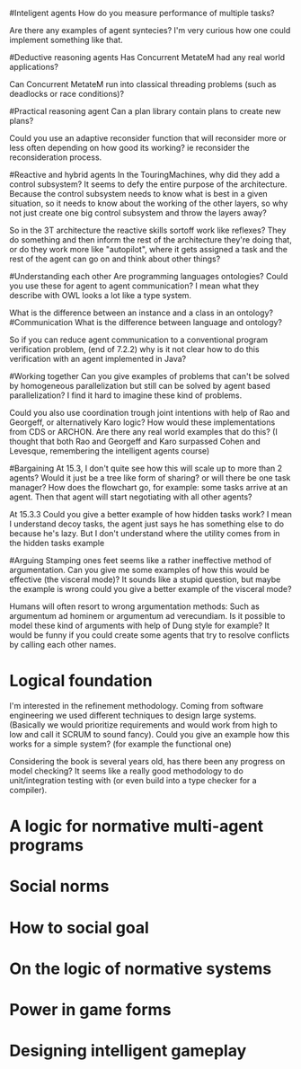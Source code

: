 #Inteligent agents
How do you measure performance of multiple tasks?

Are there any examples of agent syntecies? I'm very curious how one could
implement something like that.

#Deductive reasoning agents
Has Concurrent MetateM had any real world applications?

Can Concurrent MetateM run into classical threading problems (such as deadlocks
or race conditions)?

#Practical reasoning agent
Can a plan library contain plans to create new plans?

Could you use an adaptive reconsider function that will reconsider more or
less often depending on how good its working?
ie reconsider the reconsideration process.

#Reactive and hybrid agents
In the TouringMachines, why did they add a control subsystem? It seems to defy
the entire purpose of the architecture. Because the control subsystem needs
to know what is best in a given situation, so it needs to know about the 
working of the other layers, so why not just create one big control subsystem
and throw the layers away?

So in the 3T architecture the reactive skills sortoff work like reflexes?
They do something and then inform the rest of the architecture they're doing that,
or do they work more like "autopilot", where it gets assigned a task and the rest
of the agent can go on and think about other things?

#Understanding each other
Are programming languages ontologies? Could you use these for agent to
agent communication? I mean what they describe with OWL looks a lot
like a type system.

What is the difference between an instance and a class in an ontology?
#Communication
What is the difference between language and ontology?

So if you can reduce agent communication to a conventional program
verification problem, (end of 7.2.2) why is it not clear how to
do this verification with an agent implemented in Java?

#Working together
Can you give examples of problems that can't be solved by homogeneous
parallelization but still can be solved by agent based parallelization?
I find it hard to imagine these kind of problems.

Could you also use coordination trough joint intentions with help of Rao and
Georgeff, or alternatively Karo logic? How would these implementations from CDS or ARCHON.
Are there any real world examples that do this? (I thought that both Rao 
and Georgeff and Karo surpassed Cohen and Levesque, remembering the intelligent agents course)

#Bargaining
At 15.3, I don't quite see how this will scale up to more than 2 agents?
Would it just be a tree like form of sharing? or will there be one task manager?
How does the flowchart go, for example: some tasks arrive at an agent. Then
that agent will start negotiating with all other agents?

At 15.3.3 Could you give a better example of how hidden tasks work? I mean
I understand decoy tasks, the agent just says he has something else to do
because he's lazy. But I don't understand where the utility comes from
in the hidden tasks example

#Arguing
Stamping ones feet seems like a rather ineffective method of argumentation.
Can you give me some examples of how this would be effective (the visceral mode)?
It sounds like a stupid question, but maybe the example is wrong could you
give a better example of the visceral mode?

Humans will often resort to wrong argumentation methods: Such as argumentum ad hominem
or argumentum ad verecundiam. Is it possible to model these kind of arguments with
help of Dung style for example? It would be funny if you could create
some agents that try to resolve conflicts by calling each other names.

# Logical foundation
I'm interested in the refinement methodology. Coming from software
engineering we used different techniques to design large systems.
(Basically we would prioritize requirements and would work from high
to low and call it SCRUM to sound fancy). Could you give an example
how this works for a simple system? (for example the functional one)

Considering the book is several years old, has there been any progress
on model checking? It seems like a really good methodology to do unit/integration
testing with (or even build into a type checker for a compiler).

# A logic for normative multi-agent programs

# Social norms

# How to social goal

# On the logic of normative systems

# Power in game forms

# Designing intelligent gameplay

